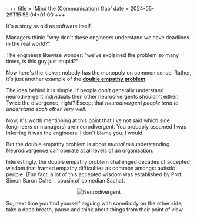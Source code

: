 +++
title = 'Mind the (Communication) Gap'
date = 2024-05-29T15:55:04+01:00
+++

It's a story as old as software itself.

Managers think: "why don't these engineers understand we have deadlines in the real world?"

The engineers likewise wonder: "we've explained the problem so many times, is this guy just stupid?"

Now here's the kicker: nobody has the monopoly on common sense. Rather, it's just another example of the [**double empathy problem**](https://en.wikipedia.org/wiki/Double_empathy_problem).

The idea behind it is simple. If people don't generally understand neurodivergent individuals then other neurodivergents shouldn't either. Twice the divergence, right?  Except that *neurodivergent people tend to understand each other very well*.  

Now, it's worth mentioning at this point that I've not said which side (engineers or managers) are neurodivergent. 
You probably assumed I was inferring it was the engineers. 
I don't blame you. I would.


But the double empathy problem is about *mutual* misunderstanding. 
Neurodivergence can operate at all levels of an organisation.

Interestingly, the double empathy problem challenged decades of accepted wisdom that framed empathy difficulties as common amongst autistic people.
(Fun fact: a lot of this accepted wisdom was established by Prof. Simon Baron Cohen, cousin of comedian Sacha).

<div style="text-align: center;">
  <img src="/img/blog/ali_g_neurodivergent.jpg" alt="Neurodivergent" />
</div>


So, next time you find yourself arguing with somebody on the other side, take a deep breath, pause and think about things from their point of view.
